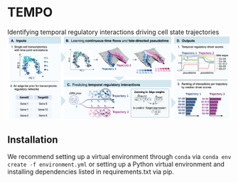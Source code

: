 # TEMPO
Identifying temporal regulatory interactions driving cell state trajectories
![Method schematic](img/method_schematic.png "Method schematic")

## Installation
We recommend setting up a virtual environment through `conda` via `conda env create -f environment.yml` or setting up a Python virtual environment and installing dependencies listed in requirements.txt via pip. 

